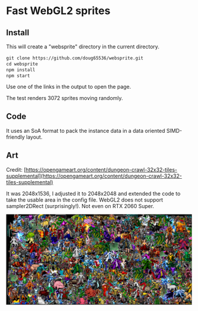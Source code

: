 # Fast WebGL2 sprites

## Install

This will create a "websprite" directory
in the current directory.
```
git clone https://github.com/doug65536/websprite.git
cd websprite
npm install
npm start
```

Use one of the links in the output to open the page.

The test renders 3072 sprites moving randomly.

## Code

It uses an SoA format to pack the instance data in a data oriented
SIMD-friendly layout.



## Art

Credit: [https://opengameart.org/content/dungeon-crawl-32x32-tiles-supplemental](https://opengameart.org/content/dungeon-crawl-32x32-tiles-supplemental)

It was 2048x1536, I adjusted it to 2048x2048 and extended the code to
take the usable area in the config file. WebGL2 does not support
sampler2DRect (surprisingly!). Not even on RTX 2060 Super.

![Demo Screenshot](demo.png)